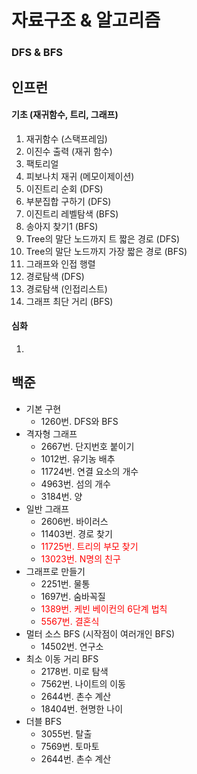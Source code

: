 # 자료구조 & 알고리즘



### DFS & BFS
## 인프런
#### 기초 (재귀함수, 트리, 그래프)
  1. 재귀함수 (스택프레임)
  2. 이진수 출력 (재귀 함수)
  3. 팩토리얼
  4. 피보나치 재귀 (메모이제이션)
  5. 이진트리 순회 (DFS)
  6. 부분집합 구하기 (DFS)
  7. 이진트리 레벨탐색 (BFS)
  8. 송아지 찾기1 (BFS)
  9. Tree의 말단 노드까지 트 짧은 경로 (DFS)
  10. Tree의 말단 노드까지 가장 짧은 경로 (BFS)
  11. 그래프와 인접 행렬
  12. 경로탐색 (DFS)
  13. 경로탐색 (인접리스트)
  14. 그래프 최단 거리 (BFS)
#### 심화
1. 

## 백준
- 기본 구현
  - 1260번. DFS와 BFS  
- 격자형 그래프
  - 2667번. 단지번호 붙이기
  - 1012번. 유기농 배추
  - 11724번. 연결 요소의 개수
  - 4963번. 섬의 개수
  - 3184번. 양
- 일반 그래프
  - 2606번. 바이러스
  - 11403번. 경로 찾기
  - <span style="color:red">11725번. 트리의 부모 찾기</span>
  - <span style="color:red">13023번. N명의 친구
- 그래프로 만들기
  - 2251번. 물통
  - 1697번. 숨바꼭질
  - <span style="color:red">1389번. 케빈 베이컨의 6단계 법칙 </span>
  - <span style="color:red">5567번. 결혼식
- 멀터 소스 BFS (시작점이 여러개인 BFS)
  - 14502번. 연구소
- 최소 이동 거리 BFS
  - 2178번. 미로 탐색
  - 7562번. 나이트의 이동
  - 2644번. 촌수 계산
  - 18404번. 현명한 나이
- 더블 BFS
  - 3055번. 탈출
  - 7569번. 토마토
  - 2644번. 촌수 계산